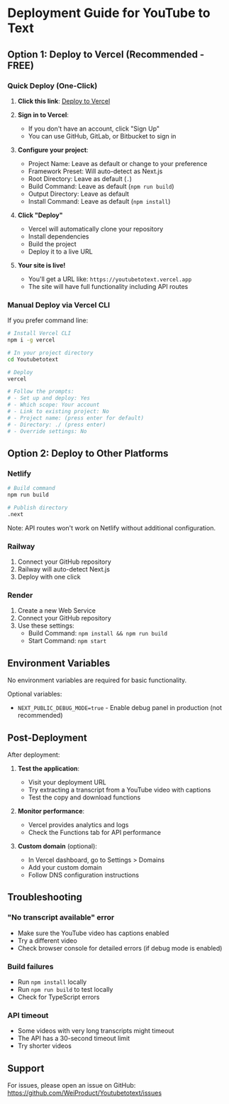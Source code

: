 # Deployment Guide for YouTube to Text

## Option 1: Deploy to Vercel (Recommended - FREE)

### Quick Deploy (One-Click)

1. **Click this link**: [Deploy to Vercel](https://vercel.com/new/clone?repository-url=https://github.com/WeiProduct/Youtubetotext)

2. **Sign in to Vercel**:
   - If you don't have an account, click "Sign Up"
   - You can use GitHub, GitLab, or Bitbucket to sign in

3. **Configure your project**:
   - Project Name: Leave as default or change to your preference
   - Framework Preset: Will auto-detect as Next.js
   - Root Directory: Leave as default (`.`)
   - Build Command: Leave as default (`npm run build`)
   - Output Directory: Leave as default
   - Install Command: Leave as default (`npm install`)

4. **Click "Deploy"**
   - Vercel will automatically clone your repository
   - Install dependencies
   - Build the project
   - Deploy it to a live URL

5. **Your site is live!**
   - You'll get a URL like: `https://youtubetotext.vercel.app`
   - The site will have full functionality including API routes

### Manual Deploy via Vercel CLI

If you prefer command line:

```bash
# Install Vercel CLI
npm i -g vercel

# In your project directory
cd Youtubetotext

# Deploy
vercel

# Follow the prompts:
# - Set up and deploy: Yes
# - Which scope: Your account
# - Link to existing project: No
# - Project name: (press enter for default)
# - Directory: ./ (press enter)
# - Override settings: No
```

## Option 2: Deploy to Other Platforms

### Netlify

```bash
# Build command
npm run build

# Publish directory
.next
```

Note: API routes won't work on Netlify without additional configuration.

### Railway

1. Connect your GitHub repository
2. Railway will auto-detect Next.js
3. Deploy with one click

### Render

1. Create a new Web Service
2. Connect your GitHub repository
3. Use these settings:
   - Build Command: `npm install && npm run build`
   - Start Command: `npm start`

## Environment Variables

No environment variables are required for basic functionality.

Optional variables:
- `NEXT_PUBLIC_DEBUG_MODE=true` - Enable debug panel in production (not recommended)

## Post-Deployment

After deployment:

1. **Test the application**:
   - Visit your deployment URL
   - Try extracting a transcript from a YouTube video with captions
   - Test the copy and download functions

2. **Monitor performance**:
   - Vercel provides analytics and logs
   - Check the Functions tab for API performance

3. **Custom domain** (optional):
   - In Vercel dashboard, go to Settings > Domains
   - Add your custom domain
   - Follow DNS configuration instructions

## Troubleshooting

### "No transcript available" error
- Make sure the YouTube video has captions enabled
- Try a different video
- Check browser console for detailed errors (if debug mode is enabled)

### Build failures
- Run `npm install` locally
- Run `npm run build` to test locally
- Check for TypeScript errors

### API timeout
- Some videos with very long transcripts might timeout
- The API has a 30-second timeout limit
- Try shorter videos

## Support

For issues, please open an issue on GitHub:
https://github.com/WeiProduct/Youtubetotext/issues